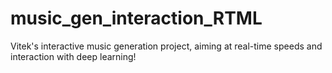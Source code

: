 # music_gen_interaction_RTML
Vitek's interactive music generation project, aiming at real-time speeds and interaction with deep learning!


